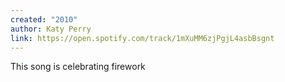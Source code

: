 ```yaml
---
created: "2010"
author: Katy Perry
link: https://open.spotify.com/track/1mXuMM6zjPgjL4asbBsgnt
---
```


This song is celebrating firework